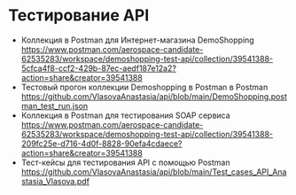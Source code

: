 # Тестирование API
- Коллекция в Postman для Интернет-магазина DemoShopping https://www.postman.com/aerospace-candidate-62535283/workspace/demoshopping-test-api/collection/39541388-5cfca4f8-ccf2-429b-87ec-aedf187e12a2?action=share&creator=39541388 
- Тестовый прогон коллекции Demoshopping в Postman в Postman https://github.com/VlasovaAnastasia/api/blob/main/DemoShopping.postman_test_run.json
- Коллекция в Postman для тестирования SOAP сервиса  https://www.postman.com/aerospace-candidate-62535283/workspace/demoshopping-test-api/collection/39541388-209fc25e-d716-4d0f-8828-90efa4cdaece?action=share&creator=39541388
- Тест-кейсы для тестирования API с помощью Postman https://github.com/VlasovaAnastasia/api/blob/main/Test_cases_API_Anastasia_Vlasova.pdf
